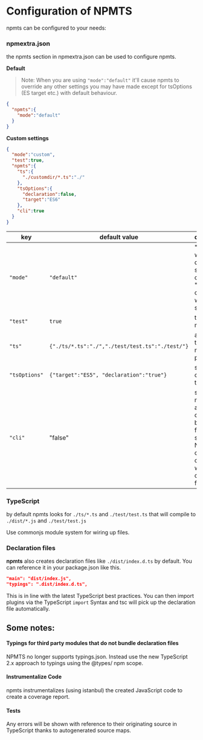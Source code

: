 # Configuration of NPMTS
npmts can be configured to your needs:

### npmextra.json
the npmts section in npmextra.json can be used to configure npmts.

**Default**
>Note: When you are using `"mode":"default"` it'll cause npmts to override any other settings you may have made except for tsOptions (ES target etc.)
with default behaviour.

```json
{
  "npmts":{
    "mode":"default"
  }
}
```

**Custom settings**
```json
{
  "mode":"custom",
  "test":true,
  "npmts":{
    "ts":{
      "./customdir/*.ts":"./"
    },
    "tsOptions":{
      "declaration":false,
      "target":"ES6"
    },
    "cli":true
  }
}
```

| key | default value | description |
| --- | --- | --- |
| `"mode"` | `"default"` | "default" will do default stuff and override , "custom" only does what you specify |
| `"test"` | `true` | test your module |
| `"ts"` | `{"./ts/*.ts":"./","./test/test.ts":"./test/"}` | allows you to define multiple ts portions |
| `"tsOptions"` | `{"target":"ES5", "declaration":"true"}` | specify options for tsc |
| `"cli"` | "false" | some modules are designed to be used from cli. If set to true NPMTS will create a cli.js that wires you dist files up for cli use. |

### TypeScript
by default npmts looks for `./ts/*.ts` and `./test/test.ts` that will compile to
`./dist/*.js` and `./test/test.js`

Use commonjs module system for wiring up files.

### Declaration files
**npmts** also creates declaration files like `./dist/index.d.ts` by default.
You can reference it in your package.json like this.

```json
"main": "dist/index.js",
"typings": ".dist/index.d.ts",
```

This is in line with the latest TypeScript best practices.
You can then import plugins via the TypeScript `import` Syntax
and tsc will pick up the declaration file automatically.

## Some notes:
#### Typings for third party modules that do not bundle declaration files
NPMTS no longer supports typings.json. Instead use the new TypeScript 2.x approach to typings using the @types/ npm scope.

#### Instrumentalize Code
npmts instrumentalizes (using istanbul) the created JavaScript code to create a coverage report.

#### Tests
Any errors will be shown with reference to their originating source in TypeScript
thanks to autogenerated source maps.